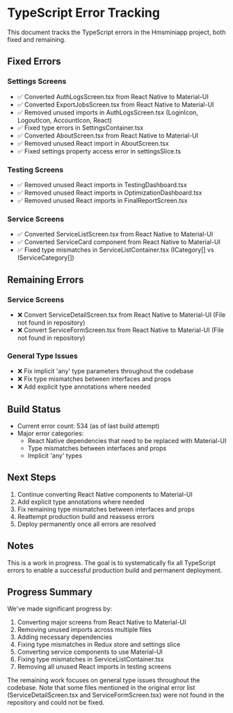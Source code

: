 # TypeScript Error Tracking

This document tracks the TypeScript errors in the Hmsminiapp project, both fixed and remaining.

## Fixed Errors

### Settings Screens
- ✅ Converted AuthLogsScreen.tsx from React Native to Material-UI
- ✅ Converted ExportJobsScreen.tsx from React Native to Material-UI
- ✅ Removed unused imports in AuthLogsScreen.tsx (LoginIcon, LogoutIcon, AccountIcon, React)
- ✅ Fixed type errors in SettingsContainer.tsx
- ✅ Converted AboutScreen.tsx from React Native to Material-UI
- ✅ Removed unused React import in AboutScreen.tsx
- ✅ Fixed settings property access error in settingsSlice.ts

### Testing Screens
- ✅ Removed unused React imports in TestingDashboard.tsx
- ✅ Removed unused React imports in OptimizationDashboard.tsx
- ✅ Removed unused React imports in FinalReportScreen.tsx

### Service Screens
- ✅ Converted ServiceListScreen.tsx from React Native to Material-UI
- ✅ Converted ServiceCard component from React Native to Material-UI
- ✅ Fixed type mismatches in ServiceListContainer.tsx (ICategory[] vs IServiceCategory[])

## Remaining Errors

### Service Screens
- ❌ Convert ServiceDetailScreen.tsx from React Native to Material-UI (File not found in repository)
- ❌ Convert ServiceFormScreen.tsx from React Native to Material-UI (File not found in repository)

### General Type Issues
- ❌ Fix implicit 'any' type parameters throughout the codebase
- ❌ Fix type mismatches between interfaces and props
- ❌ Add explicit type annotations where needed

## Build Status
- Current error count: 534 (as of last build attempt)
- Major error categories:
  - React Native dependencies that need to be replaced with Material-UI
  - Type mismatches between interfaces and props
  - Implicit 'any' types

## Next Steps
1. Continue converting React Native components to Material-UI
2. Add explicit type annotations where needed
3. Fix remaining type mismatches between interfaces and props
4. Reattempt production build and reassess errors
5. Deploy permanently once all errors are resolved

## Notes
This is a work in progress. The goal is to systematically fix all TypeScript errors to enable a successful production build and permanent deployment.

## Progress Summary
We've made significant progress by:
1. Converting major screens from React Native to Material-UI
2. Removing unused imports across multiple files
3. Adding necessary dependencies
4. Fixing type mismatches in Redux store and settings slice
5. Converting service components to use Material-UI
6. Fixing type mismatches in ServiceListContainer.tsx
7. Removing all unused React imports in testing screens

The remaining work focuses on general type issues throughout the codebase. Note that some files mentioned in the original error list (ServiceDetailScreen.tsx and ServiceFormScreen.tsx) were not found in the repository and could not be fixed.
